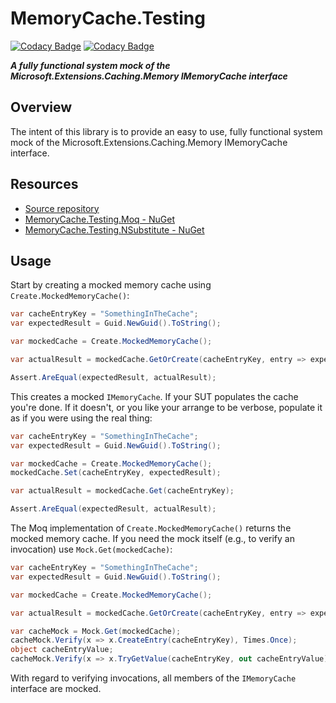 # MemoryCache.Testing

[![Codacy Badge](https://api.codacy.com/project/badge/Grade/c9692f6a601d4dc0b485224de539c441)](https://www.codacy.com/manual/rgvlee/MemoryCache.Testing?utm_source=github.com&amp;utm_medium=referral&amp;utm_content=rgvlee/MemoryCache.Testing&amp;utm_campaign=Badge_Grade) [![Codacy Badge](https://api.codacy.com/project/badge/Coverage/c9692f6a601d4dc0b485224de539c441)](https://www.codacy.com/manual/rgvlee/MemoryCache.Testing?utm_source=github.com&utm_medium=referral&utm_content=rgvlee/MemoryCache.Testing&utm_campaign=Badge_Coverage)

__*A fully functional system mock of the Microsoft.Extensions.Caching.Memory IMemoryCache interface*__

## Overview

The intent of this library is to provide an easy to use, fully functional system mock of the Microsoft.Extensions.Caching.Memory IMemoryCache interface.

## Resources

-   [Source repository](https://github.com/rgvlee/MemoryCache.Testing/)
-   [MemoryCache.Testing.Moq - NuGet](https://www.nuget.org/packages/MemoryCache.Testing.Moq/)
-   [MemoryCache.Testing.NSubstitute - NuGet](https://www.nuget.org/packages/MemoryCache.Testing.NSubstitute/)

## Usage

Start by creating a mocked memory cache using `Create.MockedMemoryCache()`:

```c#
var cacheEntryKey = "SomethingInTheCache";
var expectedResult = Guid.NewGuid().ToString();

var mockedCache = Create.MockedMemoryCache();

var actualResult = mockedCache.GetOrCreate(cacheEntryKey, entry => expectedResult);

Assert.AreEqual(expectedResult, actualResult);
```

This creates a mocked `IMemoryCache`. If your SUT populates the cache you're done. If it doesn't, or you like your arrange to be verbose, populate it as if you were using the real thing:

```c#
var cacheEntryKey = "SomethingInTheCache";
var expectedResult = Guid.NewGuid().ToString();

var mockedCache = Create.MockedMemoryCache();
mockedCache.Set(cacheEntryKey, expectedResult);

var actualResult = mockedCache.Get(cacheEntryKey);

Assert.AreEqual(expectedResult, actualResult);
```

The Moq implementation of `Create.MockedMemoryCache()` returns the mocked memory cache. If you need the mock itself (e.g., to verify an invocation) use `Mock.Get(mockedCache)`:

```c#
var cacheEntryKey = "SomethingInTheCache";
var expectedResult = Guid.NewGuid().ToString();

var mockedCache = Create.MockedMemoryCache();

var actualResult = mockedCache.GetOrCreate(cacheEntryKey, entry => expectedResult);

var cacheMock = Mock.Get(mockedCache);
cacheMock.Verify(x => x.CreateEntry(cacheEntryKey), Times.Once);
object cacheEntryValue;
cacheMock.Verify(x => x.TryGetValue(cacheEntryKey, out cacheEntryValue), Times.Once);
```

With regard to verifying invocations, all members of the `IMemoryCache` interface are mocked.
